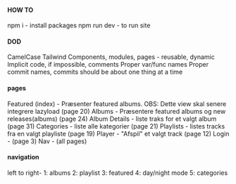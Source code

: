 #### HOW TO

npm i - install packages
npm run dev - to run site

#### DOD

CamelCase
Tailwind
Components, modules, pages - reusable, dynamic
Implicit code, if impossible, comments
Proper var/func names
Proper commit names, commits should be about one thing at a time

#### pages

Featured (index) - Præsenter featured albums. OBS: Dette view skal senere integrere lazyload (page 20)
Albums - Præsentere featured albums og new releases(albums) (page 24)
Album Details - liste traks for et valgt album (page 31)
Categories - liste alle kategorier (page 21)
Playlists - listes tracks fra en valgt playliste (page 19)
Player - "Afspil" et valgt track (page 12)
Login - (page 3)
Nav - (all pages)

#### navigation

left to right-
1: albums
2: playlist
3: featured
4: day/night mode
5: categories
